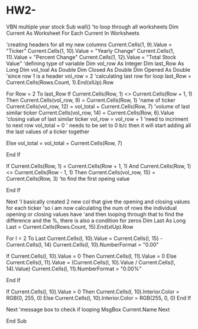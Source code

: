 # HW2-
VBN multiple year stock
Sub wall()
'to loop through all worksheets
Dim Current As Worksheet
For Each Current In Worksheets

'creating headers for all my new columns
Current.Cells(1, 9).Value = "Ticker"
Current.Cells(1, 10).Value = "Yearly Change"
Current.Cells(1, 11).Value = "Percent Change"
Current.Cells(1, 12).Value = "Total Stock Value"
'defining type of variable
Dim vol_row As Integer
Dim last_Row As Long
Dim vol_toal As Double
Dim Closed As Double
Dim Opened As Double
'since row 1 is a header
vol_row = 2
'calculating last row for loop
last_Row = Current.Cells(Rows.Count, 1).End(xlUp).Row

For Row = 2 To last_Row
   If Current.Cells(Row, 1) <> Current.Cells(Row + 1, 1) Then
       Current.Cells(vol_row, 9) = Current.Cells(Row, 1) 'name of ticker
       Current.Cells(vol_row, 12) = vol_total + Current.Cells(Row, 7) 'volume of last similar ticker
       Current.Cells(vol_row, 14) = Current.Cells(Row, 6).Value 'closing value of last similar ticker
       vol_row = vol_row + 1 'need to incriment to next row
       vol_total = 0 ' needs to be set to 0 b/c then it will start adding all the last values of a ticker together
       
   Else
       vol_total = vol_total + Current.Cells(Row, 7)
       
   End If

   If Current.Cells(Row, 1) = Current.Cells(Row + 1, 1) And Current.Cells(Row, 1) <> Current.Cells(Row - 1, 1) Then
   Current.Cells(vol_row, 15) = Current.Cells(Row, 3) 'to find the first opeing value
   
   End If

Next
'I basically created 2 new col that give the opening and closing values for each ticker
'so i am now calculating the num of rows the individual opening or closing values have
'and then looping through that to find the difference and the %, there is also a condition for zeros
Dim Last As Long
Last = Current.Cells(Rows.Count, 15).End(xlUp).Row

For I = 2 To Last
Current.Cells(I, 10).Value = Current.Cells(I, 15) - Current.Cells(I, 14)
Current.Cells(I, 10).NumberFormat = "0.00"

If Current.Cells(I, 10).Value = 0 Then
Current.Cells(I, 11).Value = 0
Else
Current.Cells(I, 11).Value = (Current.Cells(I, 10).Value / Current.Cells(I, 14).Value)
Current.Cells(I, 11).NumberFormat = "0.00%"



End If

If Current.Cells(I, 10).Value > 0 Then
Current.Cells(I, 10).Interior.Color = RGB(0, 255, 0)
Else
Current.Cells(I, 10).Interior.Color = RGB(255, 0, 0)
End If

Next
'message box to check if looping
MsgBox Current.Name
Next

End Sub
